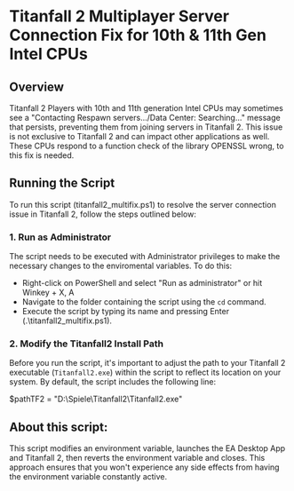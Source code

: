 # Titanfall 2 Multiplayer Server Connection Fix for 10th & 11th Gen Intel CPUs

## Overview

Titanfall 2 Players with 10th and 11th generation Intel CPUs may sometimes see a "Contacting Respawn servers.../Data Center: Searching..." message that persists, preventing them from joining servers in Titanfall 2. 
This issue is not exclusive to Titanfall 2 and can impact other applications as well. These CPUs respond to a function check of the library OPENSSL wrong, to this fix is needed.

## Running the Script

To run this script (titanfall2_multifix.ps1) to resolve the server connection issue in Titanfall 2, follow the steps outlined below:

### 1. Run as Administrator

The script needs to be executed with Administrator privileges to make the necessary changes to the enviromental variables. To do this:

- Right-click on PowerShell and select "Run as administrator" or hit Winkey + X, A
- Navigate to the folder containing the script using the `cd` command.
- Execute the script by typing its name and pressing Enter (.\titanfall2_multifix.ps1).

### 2. Modify the Titanfall2 Install Path

Before you run the script, it's important to adjust the path to your Titanfall 2 executable (`Titanfall2.exe`) within the script to reflect its location on your system. By default, the script includes the following line:

$pathTF2 = "D:\Spiele\Titanfall2\Titanfall2.exe"

## About this script:
This script modifies an environment variable, launches the EA Desktop App and Titanfall 2, then reverts the environment variable and closes. This approach ensures that you won't experience any side effects from having the environment variable constantly active.
